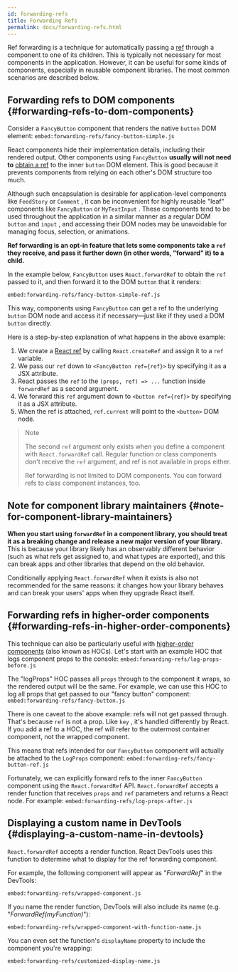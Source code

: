 ```yaml
---
id: forwarding-refs
title: Forwarding Refs
permalink: docs/forwarding-refs.html
---
```


Ref forwarding is a technique for automatically passing a [ref](/docs/refs-and-the-dom.html) through a component to one of its children. This is typically not necessary for most components in the application. However, it can be useful for some kinds of components, especially in reusable component libraries. The most common scenarios are described below.

## Forwarding refs to DOM components {#forwarding-refs-to-dom-components}

Consider a `FancyButton` component that renders the native `button` DOM element:
 `embed:forwarding-refs/fancy-button-simple.js`

React components hide their implementation details, including their rendered output. Other components using `FancyButton` **usually will not need to** [obtain a ref](/docs/refs-and-the-dom.html) to the inner `button` DOM element. This is good because it prevents components from relying on each other's DOM structure too much.

Although such encapsulation is desirable for application-level components like `FeedStory` or `Comment` , it can be inconvenient for highly reusable "leaf" components like `FancyButton` or `MyTextInput` . These components tend to be used throughout the application in a similar manner as a regular DOM `button` and `input` , and accessing their DOM nodes may be unavoidable for managing focus, selection, or animations.

**Ref forwarding is an opt-in feature that lets some components take a `ref` they receive, and pass it further down (in other words, "forward" it) to a child.**

In the example below, `FancyButton` uses `React.forwardRef` to obtain the `ref` passed to it, and then forward it to the DOM `button` that it renders:

 `embed:forwarding-refs/fancy-button-simple-ref.js`

This way, components using `FancyButton` can get a ref to the underlying `button` DOM node and access it if necessary—just like if they used a DOM `button` directly.

Here is a step-by-step explanation of what happens in the above example:

1. We create a [React ref](/docs/refs-and-the-dom.html) by calling `React.createRef` and assign it to a `ref` variable.
1. We pass our `ref` down to `<FancyButton ref={ref}>` by specifying it as a JSX attribute.
1. React passes the `ref` to the `(props, ref) => ...` function inside `forwardRef` as a second argument.
1. We forward this `ref` argument down to `<button ref={ref}>` by specifying it as a JSX attribute.
1. When the ref is attached,  `ref.current` will point to the `<button>` DOM node.

> Note
>
> The second `ref` argument only exists when you define a component with `React.forwardRef` call. Regular function or class components don't receive the `ref` argument, and ref is not available in props either.
>
> Ref forwarding is not limited to DOM components. You can forward refs to class component instances, too.

## Note for component library maintainers {#note-for-component-library-maintainers}

**When you start using `forwardRef` in a component library, you should treat it as a breaking change and release a new major version of your library.** This is because your library likely has an observably different behavior (such as what refs get assigned to, and what types are exported), and this can break apps and other libraries that depend on the old behavior.

Conditionally applying `React.forwardRef` when it exists is also not recommended for the same reasons: it changes how your library behaves and can break your users' apps when they upgrade React itself.

## Forwarding refs in higher-order components {#forwarding-refs-in-higher-order-components}

This technique can also be particularly useful with [higher-order components](/docs/higher-order-components.html) (also known as HOCs). Let's start with an example HOC that logs component props to the console:
 `embed:forwarding-refs/log-props-before.js`

The "logProps" HOC passes all `props` through to the component it wraps, so the rendered output will be the same. For example, we can use this HOC to log all props that get passed to our "fancy button" component:
 `embed:forwarding-refs/fancy-button.js`

There is one caveat to the above example: refs will not get passed through. That's because `ref` is not a prop. Like `key` , it's handled differently by React. If you add a ref to a HOC, the ref will refer to the outermost container component, not the wrapped component.

This means that refs intended for our `FancyButton` component will actually be attached to the `LogProps` component:
 `embed:forwarding-refs/fancy-button-ref.js`

Fortunately, we can explicitly forward refs to the inner `FancyButton` component using the `React.forwardRef` API. `React.forwardRef` accepts a render function that receives `props` and `ref` parameters and returns a React node. For example:
 `embed:forwarding-refs/log-props-after.js`

## Displaying a custom name in DevTools {#displaying-a-custom-name-in-devtools}

`React.forwardRef` accepts a render function. React DevTools uses this function to determine what to display for the ref forwarding component.

For example, the following component will appear as "*ForwardRef*" in the DevTools:

 `embed:forwarding-refs/wrapped-component.js`

If you name the render function, DevTools will also include its name (e.g. "*ForwardRef(myFunction)*"):

 `embed:forwarding-refs/wrapped-component-with-function-name.js`

You can even set the function's `displayName` property to include the component you're wrapping:

 `embed:forwarding-refs/customized-display-name.js`
